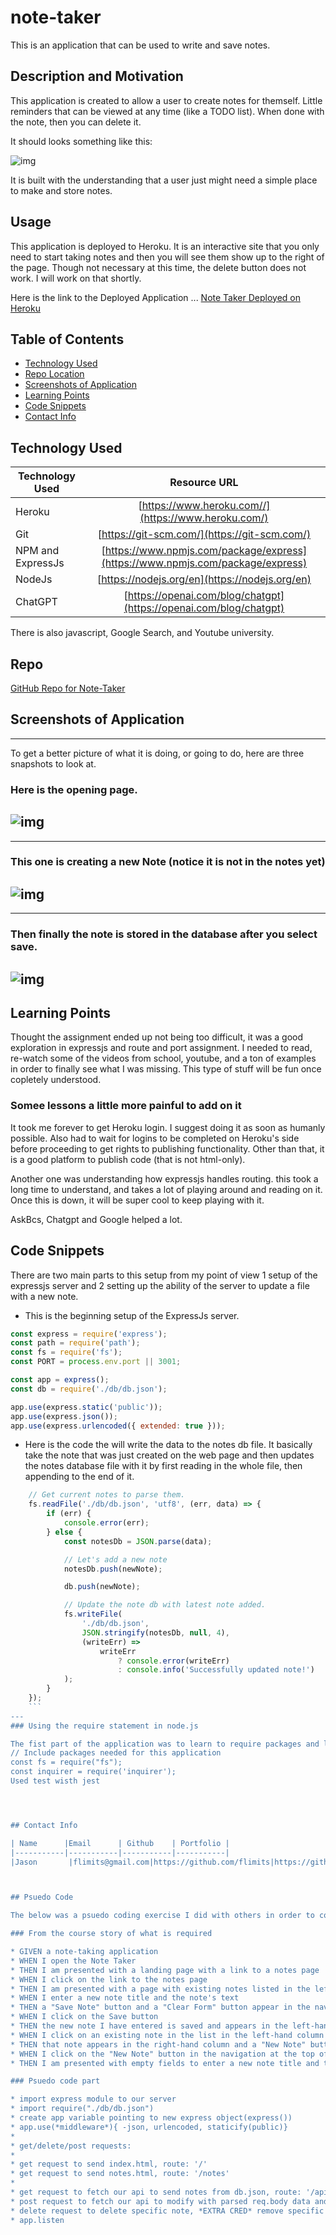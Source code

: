 # note-taker
This is an application that can be used to write and save notes.

## Description and Motivation
This application is created to allow a user to create notes for themself. Little reminders that can be viewed at any time (like a TODO list). When done with the note, then you can delete it.

It should looks something like this:

![img](./public/assets/images/opening_page.png)

It is built with the understanding that a user just might need a simple place to make and store notes. 


## Usage

This application is deployed to Heroku. It is an interactive site that you only need to start taking notes and then you will see them show up to the right of the page. Though not necessary at this time, the delete button does not work. I will work on that shortly.

Here is the link to the Deployed Application ...
[Note Taker Deployed on Heroku](https://peaceful-beach-36610-5568a2a82f62.herokuapp.com/)


## Table of Contents

* [Technology Used](#technology-used)
* [Repo Location](#repo)
* [Screenshots of Application](screenshots-of-application)
* [Learning Points](#learning-points)
* [Code Snippets](#code-snippets)
* [Contact Info](#contact-info)

## Technology Used 

| Technology Used         | Resource URL           | 
| ------------- |:-------------:| 
| Heroku | [https://www.heroku.com//](https://www.heroku.com/)     |    
| Git | [https://git-scm.com/](https://git-scm.com/)     |    
| NPM and ExpressJs | [https://www.npmjs.com/package/express](https://www.npmjs.com/package/express)|
| NodeJs | [https://nodejs.org/en](https://nodejs.org/en)|
| ChatGPT | [https://openai.com/blog/chatgpt](https://openai.com/blog/chatgpt)|

There is also javascript, Google Search, and Youtube university. 
## Repo 

[GitHub Repo for Note-Taker](https://github.com/flimits/note-taker)


## Screenshots of Application
---
To get a better picture of what it is doing, or going to do, here are three snapshots to look at.

### Here is the opening page.
![img](./public/assets/images/opening_page.png)
---
---
### This one is creating a new Note (notice it is not in the notes yet)
![img](./public/assets/images/add_a_note.png)
---
---
### Then finally the note is stored in the database after you select save.
![img](./public/assets/images/add_a_note.png)
---


## Learning Points 

Thought the assignment ended up not being too difficult, it was a good exploration in expressjs and route and port assignment. I needed to read, re-watch some of the videos from school, youtube, and a ton of examples in order to finally see what I was missing. This type of stuff will be fun once copletely understood.

### Somee lessons a little more painful to add on it

It took me forever to get Heroku login. I suggest doing it as soon as humanly possible. Also had to wait for logins to be completed on Heroku's side before proceeding to get rights to publishing functionality. Other than that, it is a good platform to publish code (that is not html-only).

Another one was understanding how expressjs handles routing. this took a long time to understand, and takes a lot of playing around and reading on it. Once this is down, it will be super cool to keep playing with it.

AskBcs, Chatgpt and Google helped a lot.

## Code Snippets

There are two main parts to this setup from my point of view 
1 setup of the expressjs server and
2 setting up the ability of the server to update a file with a new note.


- This is the beginning setup of the ExpressJs server.
```js
const express = require('express');
const path = require('path');
const fs = require('fs');
const PORT = process.env.port || 3001;

const app = express();
const db = require('./db/db.json');

app.use(express.static('public'));
app.use(express.json());
app.use(express.urlencoded({ extended: true }));
```

- Here is the code the will write the data to the notes db file. It basically take the note that was just created on the web page and then updates the notes database file with it by first reading in the whole file, then appending to the end of it. 
```js
    // Get current notes to parse them.
    fs.readFile('./db/db.json', 'utf8', (err, data) => {
        if (err) {
            console.error(err);
        } else {
            const notesDb = JSON.parse(data);

            // Let's add a new note
            notesDb.push(newNote);

            db.push(newNote);

            // Update the note db with latest note added.
            fs.writeFile(
                './db/db.json',
                JSON.stringify(notesDb, null, 4),
                (writeErr) =>
                    writeErr
                        ? console.error(writeErr)
                        : console.info('Successfully updated note!')
            );
        }
    });
    ```
---
### Using the require statement in node.js

The fist part of the application was to learn to require packages and libraries to run it. It will not run without them.
// Include packages needed for this application
const fs = require("fs");
const inquirer = require('inquirer');
Used test wisth jest




## Contact Info

| Name      |Email      | Github    | Portfolio |
|-----------|-----------|-----------|-----------|
|Jason       |flimits@gmail.com|https://github.com/flimits|https://github.com/flimits/my-portfolio/|



## Psuedo Code

The below was a psuedo coding exercise I did with others in order to come up with an attack plan of our to build the final touches on the Note-Taker application. 

### From the course story of what is required

* GIVEN a note-taking application
* WHEN I open the Note Taker
* THEN I am presented with a landing page with a link to a notes page
* WHEN I click on the link to the notes page
* THEN I am presented with a page with existing notes listed in the left-hand column, plus empty fields to enter a new note title and the note's text in the right-hand column
* WHEN I enter a new note title and the note's text
* THEN a "Save Note" button and a "Clear Form" button appear in the navigation at the top of the page
* WHEN I click on the Save button
* THEN the new note I have entered is saved and appears in the left-hand column with the other existing notes and the buttons in the navigation disappear
* WHEN I click on an existing note in the list in the left-hand column
* THEN that note appears in the right-hand column and a "New Note" button appears in the navigation
* WHEN I click on the "New Note" button in the navigation at the top of the page
* THEN I am presented with empty fields to enter a new note title and the note's text in the right-hand column and the button disappears

### Psuedo code part

* import express module to our server
* import require("./db/db.json")
* create app variable pointing to new express object(express())
* app.use(*middleware*){ -json, urlencoded, staticify(public)}
* 
* get/delete/post requests:
* 
* get request to send index.html, route: '/'
* get request to send notes.html, route: '/notes'
* 
* get request to fetch our api to send notes from db.json, route: '/api/notes'
* post request to fetch our api to modify with parsed req.body data and push post to db.json with fs.writeFile, route: '/api/notes', return res.json;
* delete request to delete specific note, *EXTRA CRED* remove specific data from db.json and push with fs.writeFile,  route: '/api/notes/:notes_id', return res.json;
* app.listen